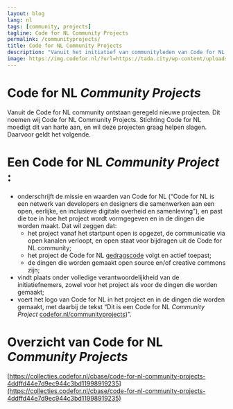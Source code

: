 ```yaml
---
layout: blog
lang: nl
tags: [community, projects]
tagline: Code for NL Community Projects
permalink: /communityprojects/
title: Code for NL Community Projects
description: "Vanuit het initiatief van communityleden van Code for NL ontstaan geregeld nieuwe projecten. Stichting Code for NL moedigt dit van harte aan en licht de projecten die onze waarden delen hier graag uit."
image: https://img.codefor.nl/?url=https://tada.city/wp-content/uploads/2019/05/computer-vision-1920x802.jpg&width=800
---
```

# Code for NL *Community Projects*

Vanuit de Code for NL community ontstaan geregeld nieuwe projecten. Dit noemen wij Code for NL Community Projects. Stichting Code for NL moedigt dit van harte aan, en wil deze projecten graag helpen slagen. Daarvoor geldt het volgende.

# Een Code for NL *Community Project* :

- onderschrijft de missie en waarden van Code for NL (“Code for NL is een netwerk van developers en designers die samenwerken aan een open, eerlijke, en inclusieve digitale overheid en samenleving”), en past die toe in hoe het project wordt vormgegeven en in de dingen die worden maakt. Dat wil zeggen dat:
  - het project vanaf het startpunt open is opgezet, de communicatie via open kanalen verloopt, en open staat voor bijdragen uit de Code for NL community;
  - het project de Code for NL [gedragscode](https://github.com/codefornl/gedragscode/blob/master/gedragscode_code_for_nl.md) volgt en actief toepast;
  - de dingen die worden gemaakt open source en/of creative commons zijn;
- vindt plaats onder volledige verantwoordelijkheid van de initiatiefnemers, zowel voor het project als voor de dingen die worden gemaakt;
- voert het logo van Code for NL in het project en in de dingen die worden gemaakt, met daarbij de tekst “Dit is een Code for NL *Community Project* [codefor.nl/communityprojects](https://www.codefor.nl/communityprojects))”.

# Overzicht van Code for NL *Community Projects*

[https://collecties.codefor.nl/cbase/code-for-nl-community-projects-4ddffd44e7d9ec944c3bd11998919235](https://collecties.codefor.nl/cbase/code-for-nl-community-projects-4ddffd44e7d9ec944c3bd11998919235)
